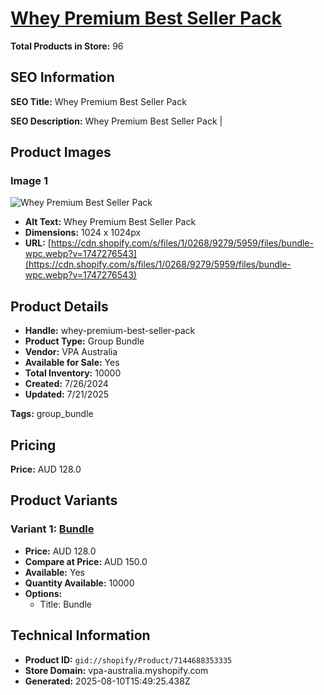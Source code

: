 # [Whey Premium Best Seller Pack](https://vpa-australia.myshopify.com/products/whey-premium-best-seller-pack)

**Total Products in Store:** 96

## SEO Information

**SEO Title:** Whey Premium Best Seller Pack

**SEO Description:** Whey Premium Best Seller Pack |

## Product Images

### Image 1
![Whey Premium Best Seller Pack](https://cdn.shopify.com/s/files/1/0268/9279/5959/files/bundle-wpc.webp?v=1747276543)

- **Alt Text:** Whey Premium Best Seller Pack
- **Dimensions:** 1024 x 1024px
- **URL:** [https://cdn.shopify.com/s/files/1/0268/9279/5959/files/bundle-wpc.webp?v=1747276543](https://cdn.shopify.com/s/files/1/0268/9279/5959/files/bundle-wpc.webp?v=1747276543)

## Product Details

- **Handle:** whey-premium-best-seller-pack
- **Product Type:** Group Bundle
- **Vendor:** VPA Australia
- **Available for Sale:** Yes
- **Total Inventory:** 10000
- **Created:** 7/26/2024
- **Updated:** 7/21/2025

**Tags:** group_bundle

## Pricing

**Price:** AUD 128.0

## Product Variants

### Variant 1: [Bundle](https://vpa-australia.myshopify.com/products/whey-premium-best-seller-pack)

- **Price:** AUD 128.0
- **Compare at Price:** AUD 150.0
- **Available:** Yes
- **Quantity Available:** 10000
- **Options:**
  - Title: Bundle

## Technical Information

- **Product ID:** `gid://shopify/Product/7144688353335`
- **Store Domain:** vpa-australia.myshopify.com
- **Generated:** 2025-08-10T15:49:25.438Z

